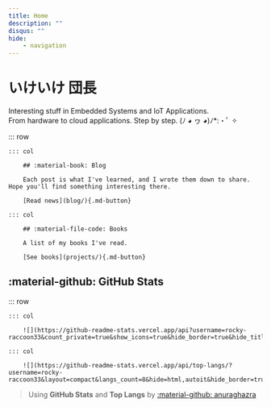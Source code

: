 ```yaml
---
title: Home
description: ""
disqus: ""
hide:
    - navigation
---
```


<style>
    .md-typeset .cover {
        display: block;
    }
    .md-typeset .cover + hr {
        display: none;
    }
    .md-typeset h1,
    .md-typeset h2 {
        color: navy;
    }
</style>

# いけいけ 団長

Interesting stuff in Embedded Systems and IoT Applications.\
From hardware to cloud applications. Step by step.
(ﾉ ◕ ヮ ◕)ﾉ*:・ﾟ ✧

::: row

    ::: col

        ## :material-book: Blog

        Each post is what I've learned, and I wrote them down to share. Hope you'll find something interesting there.

        [Read news](blog/){.md-button}

    ::: col

        ## :material-file-code: Books

        A list of my books I've read.

        [See books](projects/){.md-button}


## :material-github: GitHub Stats

::: row

    ::: col

        ![](https://github-readme-stats.vercel.app/api?username=rocky-raccoon33&count_private=true&show_icons=true&hide_border=true&hide_title=true)

    ::: col

        ![](https://github-readme-stats.vercel.app/api/top-langs/?username=rocky-raccoon33&layout=compact&langs_count=8&hide=html,autoit&hide_border=true&hide_title=true)


> Using __GitHub Stats__ and __Top Langs__ by [:material-github: anuraghazra](https://github.com/anuraghazra/github-readme-stats)
